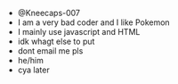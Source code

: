 - @Kneecaps-007
- I am a very bad coder and I like Pokemon
- I mainly use javascript and HTML
- idk whagt else to put
- dont email me pls
- he/him
- cya later

<!---
Kneecaps-007/Kneecaps-007 is a ✨ special ✨ repository because its `README.md` (this file) appears on your GitHub profile.
You can click the Preview link to take a look at your changes.
--->
